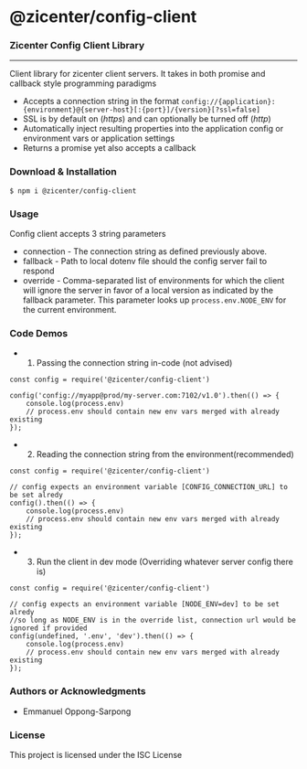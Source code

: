 
@zicenter/config-client
=======================================

### Zicenter Config Client Library

* * *

Client library for zicenter client servers. It takes in both promise and callback style programming paradigms

*   Accepts a connection string in the format `config://{application}:{environment}@{server-host}[:{port}]/{version}[?ssl=false]`
*   SSL is by default on (*https*) and can optionally be turned off (*http*)
*   Automatically inject resulting properties into the application config or environment vars or application settings
*   Returns a promise yet also accepts a callback

### Download & Installation

```shell
$ npm i @zicenter/config-client
```

### Usage

Config client accepts 3 string parameters

- connection - The connection string as defined previously above.
- fallback - Path to local dotenv file should the config server fail to respond
- override - Comma-separated list of environments for which the client will ignore the server in favor
  of a local version as indicated by the fallback parameter. This parameter looks up `process.env.NODE_ENV`
  for the current environment.

### Code Demos

- 1) Passing the connection string in-code (not advised)
```ecmascript 6
const config = require('@zicenter/config-client')

config('config://myapp@prod/my-server.com:7102/v1.0').then(() => {
    console.log(process.env)
    // process.env should contain new env vars merged with already existing
});
```

- 2) Reading the connection string from the environment(recommended)

```ecmascript 6
const config = require('@zicenter/config-client')

// config expects an environment variable [CONFIG_CONNECTION_URL] to be set alredy
config().then(() => {
    console.log(process.env)
    // process.env should contain new env vars merged with already existing
});
```

- 3) Run the client in dev mode (Overriding whatever server config there is)

```ecmascript 6
const config = require('@zicenter/config-client')

// config expects an environment variable [NODE_ENV=dev] to be set alredy
//so long as NODE_ENV is in the override list, connection url would be ignored if provided
config(undefined, '.env', 'dev').then(() => {
    console.log(process.env)
    // process.env should contain new env vars merged with already existing
});
```


### Authors or Acknowledgments

*   Emmanuel Oppong-Sarpong

### License

This project is licensed under the ISC License
